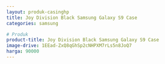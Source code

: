```yaml
---
layout: produk-casinghp
title: Joy Division Black Samsung Galaxy S9 Case
categories: samsung

# Produk
product-title: Joy Division Black Samsung Galaxy S9 Case
image-drive: 1EEad-ZxQ8qGhSp2cNHPXM7rLs5n8JoQ7
harga: 90000
---
```

